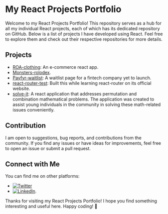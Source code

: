 # My React Projects Portfolio

Welcome to my React Projects Portfolio! This repository serves as a hub for all my individual React projects, each of which has its dedicated repository on GitHub. Below is a list of projects I have developed using React. Feel free to explore them and check out their respective repositories for more details.

## Projects
- [ROA-clothing](https://github.com/Muhtoyyib/ROA-Clothing/tree/202a5cc213495d19d370f8cb5e1a9d3484287bf1): An e-commerce react app.
- [Monsters-rolodex](https://github.com/Muhtoyyib/monsters-rolodex/tree/bc5219eb1067e69d15a449818b25d86376af8165).
- [Payfyr-waitlist](https://github.com/Muhtoyyib/payfyr-waitlist/tree/d5de854c2392f1df32acaba9cc6532556943fdbb): A waitlist page for a fintech company yet to launch.
- [react-router-test](https://github.com/Muhtoyyib/react-router-test/tree/94c167a82f9092f040cc8bae49334cf6bcef385c): Built this while learning react-router on its official website.
- [solve-it](https://github.com/Muhtoyyib/solve-it-react/tree/da8afd40776d263615e833c3cbaafbba493cedfa): A react application that addresses permutation and combination mathematical problems. The application was created to assist young individuals in the community in solving these math-related issues conveniently.

## Contribution

I am open to suggestions, bug reports, and contributions from the community. If you find any issues or have ideas for improvements, feel free to open an issue or submit a pull request.

## Connect with Me

You can find me on other platforms:

- [![Twitter](https://img.shields.io/twitter/url/https/twitter.com/devtoheeb?style=social)](https://twitter.com/devtoheeb)
- [![LinkedIn](https://img.shields.io/badge/-LinkedIn-blue?logo=linkedin&style=social)](https://www.linkedin.com/in/akande-olalekan-toheeb-2a69a0221/).

Thanks for visiting my React Projects Portfolio! I hope you find something interesting and useful here. Happy coding! :rocket:
